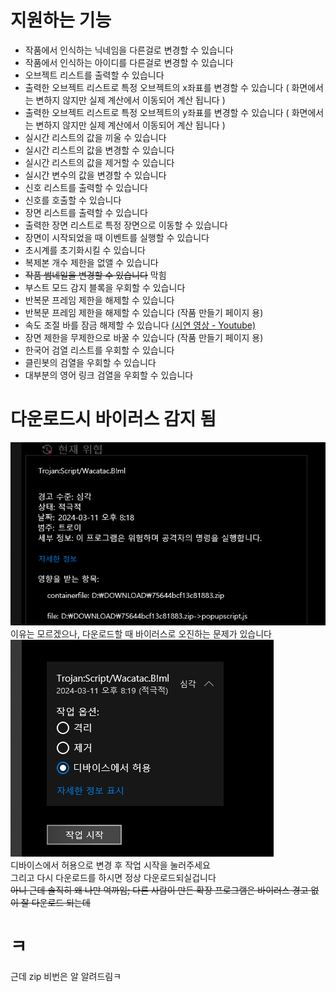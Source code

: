 # 지원하는 기능
- 작품에서 인식하는 닉네임을 다른걸로 변경할 수 있습니다
- 작품에서 인식하는 아이디를 다른걸로 변경할 수 있습니다
- 오브젝트 리스트를 출력할 수 있습니다
- 출력한 오브젝트 리스트로 특정 오브젝트의 x좌표를 변경할 수 있습니다 ( 화면에서는 변하지 않지만 실제 계산에서 이동되어 계산 됩니다 )
- 출력한 오브젝트 리스트로 특정 오브젝트의 y좌표를 변경할 수 있습니다 ( 화면에서는 변하지 않지만 실제 계산에서 이동되어 계산 됩니다 )
- 실시간 리스트의 값을 끼울 수 있습니다
- 실시간 리스트의 값을 변경할 수 있습니다
- 실시간 리스트의 값을 제거할 수 있습니다
- 실시간 변수의 값을 변경할 수 있습니다
- 신호 리스트를 출력할 수 있습니다
- 신호를 호출할 수 있습니다
- 장면 리스트를 출력할 수 있습니다
- 출력한 장면 리스트로 특정 장면으로 이동할 수 있습니다
- 장면이 시작되었을 때 이벤트를 실행할 수 있습니다
- 초시계를 초기화시킬 수 있습니다
- 복제본 개수 제한을 없앨 수 있습니다
- ~~작품 썸네일을 변경할 수 있습니다~~ 막힘
- 부스트 모드 감지 블록을 우회할 수 있습니다
- 반복문 프레임 제한을 해제할 수 있습니다
- 반복문 프레임 제한을 해제할 수 있습니다 (작품 만들기 페이지 용)
- 속도 조절 바를 잠금 해제할 수 있습니다 [(시연 영상 - Youtube)](https://youtu.be/XR-LtgcAX20/)
- 장면 제한을 무제한으로 바꿀 수 있습니다 (작품 만들기 페이지 용)
- 한국어 검열 리스트를 우회할 수 있습니다
- 클린봇의 검열을 우회할 수 있습니다
- 대부분의 영어 링크 검열을 우회할 수 있습니다

# 다운로드시 바이러스 감지 됨
![](./image/1.png)  
이유는 모르겠으나, 다운로드할 때 바이러스로 오진하는 문제가 있습니다  
![](./image/2.png)  
디바이스에서 허용으로 변경 후 작업 시작을 눌러주세요  
그리고 다시 다운로드를 하시면 정상 다운로드되실겁니다  
~~아니 근데 솔직히 왜 나만 억까임; 다른 사람이 만든 확장 프로그램은 바이러스 경고 없이 잘 다운로드 되는데~~

# ㅋ
근데 zip 비번은 알 알려드림ㅋ
